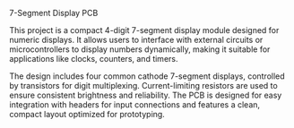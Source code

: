 
7-Segment Display PCB

This project is a compact 4-digit 7-segment display module designed for numeric displays. It allows users to interface with external circuits or microcontrollers to display numbers dynamically, making it suitable for applications like clocks, counters, and timers.

The design includes four common cathode 7-segment displays, controlled by transistors for digit multiplexing. Current-limiting resistors are used to ensure consistent brightness and reliability. The PCB is designed for easy integration with headers for input connections and features a clean, compact layout optimized for prototyping.

